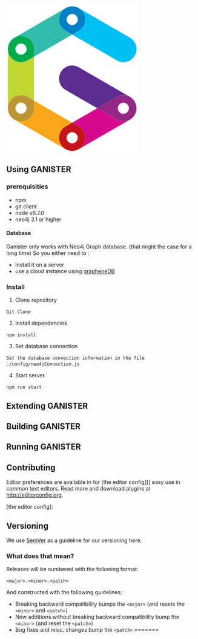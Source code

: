 

![Ganister Logo](./assets/images/G.svg)


## Using GANISTER


### prerequisities
* npm
* git client
* node v8.7.0
* neo4j 3.1 or higher

#### Database

Ganister only works with Neo4j Graph database. (that might the case for a long time)
So you either need to :
- install it on a server 
- use a cloud instance using [grapheneDB](https://www.graphenedb.com/)

### Install

1. Clone repository
``` 
Git Clone 
```
2. Install dependencies
``` 
npm install 
```
3. Set database connection
``` 
Set the database connection information in the file ./config/neo4jConnection.js
```
4. Start server
``` 
npm run start 
```


## Extending GANISTER



## Building GANISTER


## Running GANISTER



## Contributing

Editor preferences are available in for [the editor config][] easy use in common
text editors. Read more and download plugins at <http://editorconfig.org>.

[the editor config]: 



## Versioning

We use [SemVer](http://semver.org/) as a guideline for our versioning here.

### What does that mean?

Releases will be numbered with the following format:

```
<major>.<minor>.<patch>
```

And constructed with the following guidelines:

- Breaking backward compatibility bumps the `<major>` (and resets the `<minor>`
  and `<patch>`)
- New additions without breaking backward compatibility bump the `<minor>` (and
  reset the `<patch>`)
- Bug fixes and misc. changes bump the `<patch>`
=======

